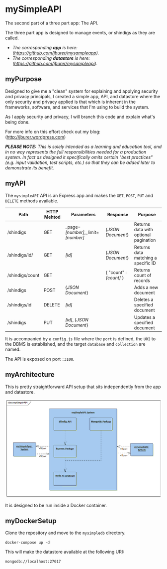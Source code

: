 # mySimpleAPI

The second part of a three part app: The API.

The three part app is designed to manage events, or shindigs as they are called.

- _The corresponding **app** is here: (https://github.com/jburer/mysampleapp)._
- _The corresponding **datastore** is here: (https://github.com/jburer/mysampleapi)._

## myPurpose

Designed to give me a "clean" system for explaining and applying security and
privacy principals, I created a simple app, API, and datastore where the
only security and privacy applied is that which is inherent in the frameworks, software,
and services that I'm using to build the system.

As I apply security and privacy, I will branch this code and explain what's being done.

For more info on this effort check out my blog: (http://jburer.wordpress.com)

_**PLEASE NOTE:** This is solely intended as a learning and education tool, and_
_in no way represents the full responsibilities needed for a production system. In fact_
_as designed it specifically omits certain "best practices" (e.g. input validation, test scripts, etc.) so that_
_they can be added later to demonstrate its benefit._

## myAPI

The `mysimpleAPI` API is an Express app and makes the `GET`, `POST`, `PUT` and `DELETE` methods available.

| Path            | HTTP Mehtod | Parameters                           | Response                | Purpose                               |
| --------------- | ----------- | ------------------------------------ | ----------------------- | ------------------------------------- |
| /shindigs       | GET         | \_page=_[number]_,\_limit=_[number]_ | {_JSON Document_}       | Returns data with optional pagination |
| /shindigs/id/   | GET         | _[id]_                               | {_JSON Document_}       | Returns data matching a specific ID   |
| /shindigs/count | GET         |                                      | { "count" : _[count]_ } | Returns count of records              |
| /shindigs       | POST        | {_JSON Document_}                    |                         | Adds a new document                   |
| /shindigs/id    | DELETE      | _[id]_                               |                         | Deletes a specified document          |
| /shindigs       | PUT         | _[id]_, {_JSON Document_}            |                         | Updates a specified document          |

It is accompanied by a `config.js` file where the `port` is defined, the
`URI` to the DBMS is established, and the target `database` and `collection` are named.

The API is exposed on port `:3100`.

## myArchitecture

This is pretty straightforward API setup that sits independently from the app and datastore.

![mySimpleAPI](/images/mySimpleAPI.gif)

It is designed to be run inside a Docker container.

## myDockerSetup

Clone the repository and move to the `mysimpledb` directory.

```
docker-compose up -d
```

This will make the datastore available at the following URI:

```
mongodb://localhost:27017
```
